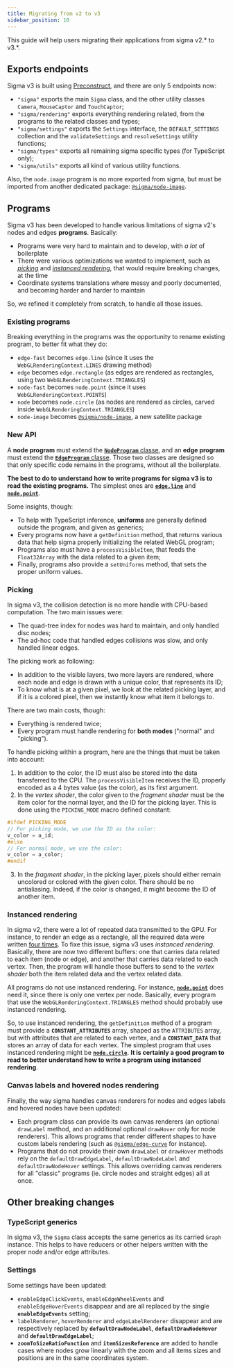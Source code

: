 ```yaml
---
title: Migrating from v2 to v3
sidebar_position: 10
---
```


This guide will help users migrating their applications from sigma v2.\* to v3.\*.

## Exports endpoints

Sigma v3 is built using [Preconstruct](https://preconstruct.tools/), and there are only 5 endpoints now:

- `"sigma"` exports the main `Sigma` class, and the other utility classes `Camera`, `MouseCaptor` and `TouchCaptor`;
- `"sigma/rendering"` exports everything rendering related, from the programs to the related classes and types;
- `"sigma/settings"` exports the `Settings` interface, the `DEFAULT_SETTINGS` collection and the `validateSettings` and `resolveSettings` utility functions;
- `"sigma/types"` exports all remaining sigma specific types (for TypeScript only);
- `"sigma/utils"` exports all kind of various utility functions.

Also, the `node.image` program is no more exported from sigma, but must be imported from another dedicated package: [`@sigma/node-image`](https://www.npmjs.com/package/@sigma/node-image).

## Programs

Sigma v3 has been developed to handle various limitations of sigma v2's nodes and edges **programs**. Basically:

- Programs were very hard to maintain and to develop, with _a lot_ of boilerplate
- There were various optimizations we wanted to implement, such as [_picking_](https://webglfundamentals.org/webgl/lessons/webgl-picking.html) and [_instanced rendering_](https://webglfundamentals.org/webgl/lessons/webgl-instanced-drawing.html), that would require breaking changes, at the time
- Coordinate systems translations where messy and poorly documented, and becoming harder and harder to maintain

So, we refined it completely from scratch, to handle all those issues.

### Existing programs

Breaking everything in the programs was the opportunity to rename existing program, to better fit what they do:

- `edge-fast` becomes `edge.line` (since it uses the `WebGLRenderingContext.LINES` drawing method)
- `edge` becomes `edge.rectangle` (as edges are rendered as rectangles, using two `WebGLRenderingContext.TRIANGLES`)
- `node-fast` becomes `node.point` (since it uses `WebGLRenderingContext.POINTS`)
- `node` becomes `node.circle` (as nodes are rendered as circles, carved inside `WebGLRenderingContext.TRIANGLES`)
- `node-image` becomes [`@sigma/node-image`](https://www.npmjs.com/package/@sigma/node-image), a new satellite package

### New API

A **node program** must extend the [**`NodeProgram`** classe](https://github.com/jacomyal/sigma.js/blob/main/packages/sigma/src/rendering/node.ts), and an **edge program** must extend the [**`EdgeProgram`** classe](https://github.com/jacomyal/sigma.js/blob/main/packages/sigma/src/rendering/edge.ts). Those two classes are designed so that only specific code remains in the programs, without all the boilerplate.

**The best to do to understand how to write programs for sigma v3 is to read the existing programs.** The simplest ones are [**`edge.line`**](https://github.com/jacomyal/sigma.js/tree/main/packages/sigma/src/rendering/programs/edge-line) and [**`node.point`**](https://github.com/jacomyal/sigma.js/tree/main/packages/sigma/src/rendering/programs/node-point).

Some insights, though:

- To help with TypeScript inference, **uniforms** are generally defined outside the program, and given as generics;
- Every programs now have a `getDefinition` method, that returns various data that help sigma properly initializing the related WebGL program;
- Programs also must have a `processVisibleItem`, that feeds the `Float32Array` with the data related to a given item;
- Finally, programs also provide a `setUniforms` method, that sets the proper uniform values.

### Picking

In sigma v3, the collision detection is no more handle with CPU-based computation. The two main issues were:

- The quad-tree index for nodes was hard to maintain, and only handled disc nodes;
- The ad-hoc code that handled edges collisions was slow, and only handled linear edges.

The picking work as following:

- In addition to the visible layers, two more layers are rendered, where each node and edge is drawn with a unique color, that represents its ID;
- To know what is at a given pixel, we look at the related picking layer, and if it is a colored pixel, then we instantly know what item it belongs to.

There are two main costs, though:

- Everything is rendered twice;
- Every program must handle rendering for **both modes** ("normal" and "picking").

To handle picking within a program, here are the things that must be taken into account:

1. In addition to the color, the ID must also be stored into the data transferred to the CPU. The `processVisibleItem` receives the ID, properly encoded as a 4 bytes value (as the color), as its first argument.
2. In the _vertex shader_, the color given to the _fragment shader_ must be the item color for the normal layer, and the ID for the picking layer. This is done using the `PICKING_MODE` macro defined constant:

```glsl
#ifdef PICKING_MODE
// For picking mode, we use the ID as the color:
v_color = a_id;
#else
// For normal mode, we use the color:
v_color = a_color;
#endif
```

3. In the _fragment shader_, in the picking layer, pixels should either remain uncolored or colored with the given color. There should be no antialiasing. Indeed, if the color is changed, it might become the ID of another item.

### Instanced rendering

In sigma v2, there were a lot of repeated data transmitted to the GPU. For instance, to render an edge as a rectangle, all the required data were written [four times](https://github.com/jacomyal/sigma.js/blob/7b3a5ead355f7c54449002e6909a9af2eecae6db/src/rendering/webgl/programs/edge.ts#L166-L193). To fixe this issue, sigma v3 uses _instanced rendering_. Basically, there are now two different buffers: one that carries data related to each item (node or edge), and another that carries data related to each vertex. Then, the program will handle those buffers to send to the _vertex shader_ both the item related data and the vertex related data.

All programs do not use instanced rendering. For instance, [**`node.point`**](https://github.com/jacomyal/sigma.js/tree/main/packages/sigma/src/rendering/programs/node-point) does need it, since there is only one vertex per node. Basically, every program that use the `WebGLRenderingContext.TRIANGLES` method should probably use instanced rendering.

So, to use instanced rendering, the `getDefinition` method of a program must provide a **`CONSTANT_ATTRIBUTES`** array, shaped as the `ATTRIBUTES` array, but with attributes that are related to each vertex, and a **`CONSTANT_DATA`** that stores an array of data for each vertex. The simplest program that uses instanced rendering might be [**`node.circle`**](https://github.com/jacomyal/sigma.js/tree/main/packages/sigma/src/rendering/programs/node-circle). **It is certainly a good program to read to better understand how to write a program using instanced rendering**.

### Canvas labels and hovered nodes rendering

Finally, the way sigma handles canvas renderers for nodes and edges labels and hovered nodes have been updated:

- Each program class can provide its own canvas renderers (an optional `drawLabel` method, and an additional optional `drawHover` only for node renderers). This allows programs that render different shapes to have custom labels rendering (such as [`@sigma/edge-curve`](https://www.npmjs.com/package/@sigma/edge-curve) for instance).
- Programs that do not provide their own `drawLabel` or `drawHover` methods rely on the `defaultDrawEdgeLabel`, `defaultDrawNodeLabel` and `defaultDrawNodeHover` settings. This allows overriding canvas renderers for all "classic" programs (ie. circle nodes and straight edges) all at once.

## Other breaking changes

### TypeScript generics

In sigma v3, the `Sigma` class accepts the same generics as its carried `Graph` instance. This helps to have reducers or other helpers written with the proper node and/or edge attributes.

### Settings

Some settings have been updated:

- `enableEdgeClickEvents`, `enableEdgeWheelEvents` and `enableEdgeHoverEvents` disappear and are all replaced by the single **`enableEdgeEvents`** setting;
- `labelRenderer`, `hoverRenderer` and `edgeLabelRenderer` disappear and are respectively replaced by **`defaultDrawNodeLabel`**, **`defaultDrawNodeHover`** and **`defaultDrawEdgeLabel`**;
- **`zoomToSizeRatioFunction`** and **`itemSizesReference`** are added to handle cases where nodes grow linearly with the zoom and all items sizes and positions are in the same coordinates system.
